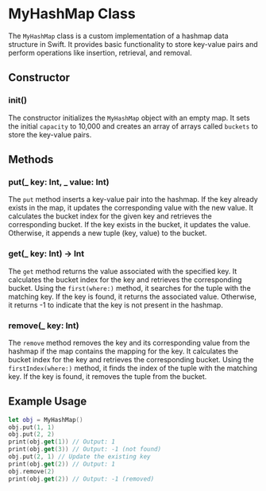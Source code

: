 # MyHashMap Class

The `MyHashMap` class is a custom implementation of a hashmap data structure in Swift. It provides basic functionality to store key-value pairs and perform operations like insertion, retrieval, and removal.

## Constructor

### init()

The constructor initializes the `MyHashMap` object with an empty map. It sets the initial `capacity` to 10,000 and creates an array of arrays called `buckets` to store the key-value pairs.

## Methods

### put(_ key: Int, _ value: Int)

The `put` method inserts a key-value pair into the hashmap. If the key already exists in the map, it updates the corresponding value with the new value. It calculates the bucket index for the given key and retrieves the corresponding bucket. If the key exists in the bucket, it updates the value. Otherwise, it appends a new tuple (key, value) to the bucket.

### get(_ key: Int) -> Int

The `get` method returns the value associated with the specified key. It calculates the bucket index for the key and retrieves the corresponding bucket. Using the `first(where:)` method, it searches for the tuple with the matching key. If the key is found, it returns the associated value. Otherwise, it returns -1 to indicate that the key is not present in the hashmap.

### remove(_ key: Int)

The `remove` method removes the key and its corresponding value from the hashmap if the map contains the mapping for the key. It calculates the bucket index for the key and retrieves the corresponding bucket. Using the `firstIndex(where:)` method, it finds the index of the tuple with the matching key. If the key is found, it removes the tuple from the bucket.

## Example Usage

```swift
let obj = MyHashMap()
obj.put(1, 1)
obj.put(2, 2)
print(obj.get(1)) // Output: 1
print(obj.get(3)) // Output: -1 (not found)
obj.put(2, 1) // Update the existing key
print(obj.get(2)) // Output: 1
obj.remove(2)
print(obj.get(2)) // Output: -1 (removed)
